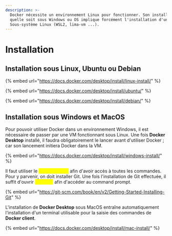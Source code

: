```yaml
---
description: >-
  Docker nécessite un environnement Linux pour fonctionner. Son installation,
  quelle soit sous Windows ou OS implique forcément l'installation d'un
  Sous-système Linux (WSL2, lima-vm ...).
---
```


# Installation

## Installation sous Linux, Ubuntu ou Debian

{% embed url="https://docs.docker.com/desktop/install/linux-install/" %}

{% embed url="https://docs.docker.com/desktop/install/ubuntu/" %}

{% embed url="https://docs.docker.com/desktop/install/debian/" %}

## Installation sous Windows et MacOS

Pour pouvoir utiliser Docker dans un environnement Windows, il est nécessaire de passer par une VM fonctionnant sous Linux. Une fois **Docker Desktop** installé, il faudra obligatoirement le lancer avant d'utiliser Docker ; car son lancement initiera Docker dans la VM.

{% embed url="https://docs.docker.com/desktop/install/windows-install/" %}

Il faut utiliser le <mark style="color:yellow;">**terminal Bash**</mark> afin d'avoir accès à toutes les commandes. Pour y parvenir, on doit installer Git. Une fois l'installation de Git effectuée, il suffit d'ouvrir <mark style="color:yellow;">**Git Bash**</mark> afin d'accéder au command prompt.

{% embed url="https://git-scm.com/book/en/v2/Getting-Started-Installing-Git" %}

L'installation de **Docker Desktop** sous MacOS entraîne automatiquement l'installation d'un terminal utilisable pour la saisie des commandes de **Docker client**.

{% embed url="https://docs.docker.com/desktop/install/mac-install/" %}

